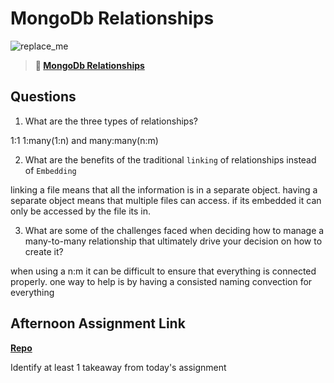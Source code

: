 # MongoDb Relationships

![replace_me](https://codeworks.blob.core.windows.net/public/assets/img/illustrations/placeholder.svg)

> **📖 [MongoDb Relationships](https://codeworksacademy.com/fs-student-guide/resources/wk5/02-Relationships)**

## Questions

1. What are the three types of relationships?

1:1 1:many(1:n) and many:many(n:m)

2. What are the benefits of the traditional `linking` of relationships instead of `Embedding`

linking a file means that all the information is in a separate object. having a separate object means that multiple files can access. if its embedded it can only be accessed by the file its in.

3. What are some of the challenges faced when deciding how to manage a many-to-many relationship that ultimately drive your decision on how to create it?

when using a n:m it can be difficult to ensure that everything is connected properly. one way to help is by having a consisted naming convection for everything

## Afternoon Assignment Link

**[Repo](https://github.com/JackFox77/gregslist-auth)**

Identify at least 1 takeaway from today's assignment

